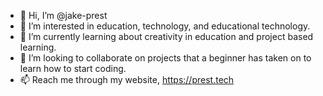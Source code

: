 - 👋 Hi, I’m @jake-prest
- 👀 I’m interested in education, technology, and educational technology.
- 🌱 I’m currently learning about creativity in education and project based learning.
- 💞️ I’m looking to collaborate on projects that a beginner has taken on to learn how to start coding. 
- 📫 Reach me through my website, https://prest.tech

<!---
jake-prest/jake-prest is a ✨ special ✨ repository because its `README.md` (this file) appears on your GitHub profile.
You can click the Preview link to take a look at your changes.
--->
